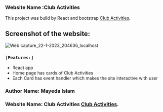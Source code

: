 ### Website Name :Club Activities

This project was build by React and bootstrap [Club Activities](https://club-activities.netlify.app/).

## Screenshot of the website:

![Web capture_22-1-2023_204636_localhost](https://user-images.githubusercontent.com/97104132/213922090-32ca950d-768b-4b99-b937-77cbed15c614.jpeg)

### `[Features:]`

- React app
- Home page has cards of Club Activities
- Each Card has event handler which makes the site interactive with user

### Author Name: Mayeda Islam

### Website Name: Club Activities [Club Activities](https://club-activities.netlify.app/).
